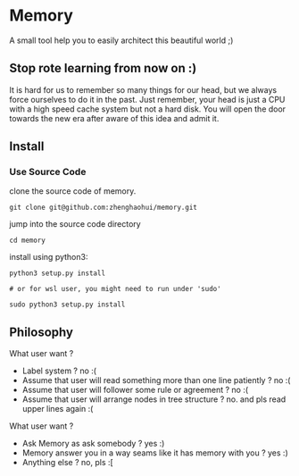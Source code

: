 # Memory

A small tool help you to easily architect this beautiful world ;)

## Stop rote learning from now on :)

It is hard for us to remember so many things for our head, but we always force ourselves to do it in the past. Just
remember, your head is just a CPU with a high speed cache system but not a hard disk. You will open the door towards the
new era after aware of this idea and admit it.

## Install

### Use Source Code

clone the source code of memory.

```shell
git clone git@github.com:zhenghaohui/memory.git
```

jump into the source code directory

```shell
cd memory
```

install using python3:

```shell
python3 setup.py install

# or for wsl user, you might need to run under 'sudo'

sudo python3 setup.py install
```

## Philosophy

What user want ?

- Label system ? no :(
- Assume that user will read something more than one line patiently ? no :(
- Assume that user will follower some rule or agreement ? no :(
- Assume that user will arrange nodes in tree structure ? no. and pls read upper lines again :(

What user want ?

- Ask Memory as ask somebody ? yes :)
- Memory answer you in a way seams like it has memory with you ? yes :)
- Anything else ? no, pls :[